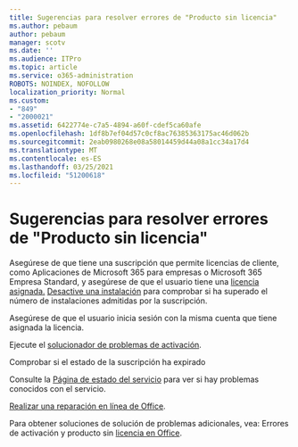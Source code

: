 ```yaml
---
title: Sugerencias para resolver errores de "Producto sin licencia"
ms.author: pebaum
author: pebaum
manager: scotv
ms.date: ''
ms.audience: ITPro
ms.topic: article
ms.service: o365-administration
ROBOTS: NOINDEX, NOFOLLOW
localization_priority: Normal
ms.custom:
- "849"
- "2000021"
ms.assetid: 6422774e-c7a5-4894-a60f-cdef5ca60afe
ms.openlocfilehash: 1df8b7ef04d57c0cf8ac76385363175ac46d062b
ms.sourcegitcommit: 2eab0980268e08a58014459d44a08a1cc34a17d4
ms.translationtype: MT
ms.contentlocale: es-ES
ms.lasthandoff: 03/25/2021
ms.locfileid: "51200618"
---
```

# <a name="suggestions-for-solving-unlicensed-product-errors"></a>Sugerencias para resolver errores de "Producto sin licencia"

Asegúrese de que tiene una suscripción que permite licencias de cliente, como Aplicaciones de Microsoft 365 para empresas o Microsoft 365 Empresa Standard, y asegúrese de que el usuario tiene una [licencia asignada.](https://docs.microsoft.com/microsoft-365/admin/add-users/add-users) [Desactive una instalación](https://docs.microsoft.com/microsoft-365/admin/add-users/delete-a-user) para comprobar si ha superado el número de instalaciones admitidas por la suscripción.
  
Asegúrese de que el usuario inicia sesión con la misma cuenta que tiene asignada la licencia.
  
Ejecute el [solucionador de problemas de activación](https://aka.ms/SARA-OfficeActivation-Alchemy).
  
Comprobar si el estado de la suscripción ha expirado
  
Consulte la [Página de estado del servicio](https://docs.microsoft.com/office365/enterprise/view-service-health) para ver si hay problemas conocidos con el servicio.
  
[Realizar una reparación en línea de Office](https://support.office.com/Article/7821d4b6-7c1d-4205-aa0e-a6b40c5bb88b?wt.mc_id=Alchemy_ClientDIA).
  
Para obtener soluciones de solución de problemas adicionales, vea: Errores de activación y producto sin [licencia en Office](https://support.office.com/Article/0d23d3c0-c19c-4b2f-9845-5344fedc4380?wt.mc_id=Alchemy_ClientDIA).
  